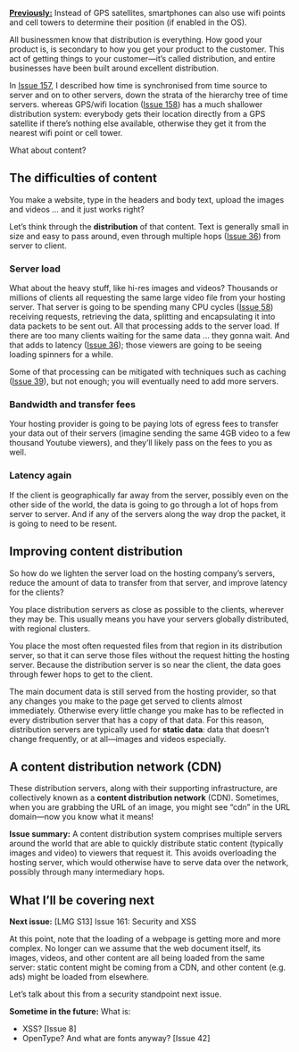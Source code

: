 [**Previously:**](https://buttondown.email/laymansguide/archive/) Instead of GPS satellites, smartphones can also use wifi points and cell towers to determine their position (if enabled in the OS).

All businessmen know that distribution is everything. How good your product is, is secondary to how you get your product to the customer. This act of getting things to your customer—it’s called distribution, and entire businesses have been built around excellent distribution.

In [Issue 157](), I described how time is synchronised from time source to server and on to other servers, down the strata of the hierarchy tree of time servers. whereas GPS/wifi location ([Issue 158]()) has a much shallower distribution system: everybody gets their location directly from a GPS satellite if there’s nothing else available, otherwise they get it from the nearest wifi point or cell tower.

What about content?

## The difficulties of content

You make a website, type in the headers and body text, upload the images and videos … and it just works right?

Let’s think through the **distribution** of that content. Text is generally small in size and easy to pass around, even through multiple hops ([Issue 36](https://buttondown.email/laymansguide/archive/lmg-s3-issue-36-latency/)) from server to client.

### Server load

What about the heavy stuff, like hi-res images and videos? Thousands or millions of clients all requesting the same large video file from your hosting server. That server is going to be spending many CPU cycles ([Issue 58](https://buttondown.email/laymansguide/archive/lmg-s5-issue-58-cpu-optimisation-part-1-out-of/)) receiving requests, retrieving the data, splitting and encapsulating it into data packets to be sent out. All that processing adds to the server load. If there are too many clients waiting for the same data ... they gonna wait. And that adds to latency ([Issue 36](https://buttondown.email/laymansguide/archive/lmg-s3-issue-36-latency/)); those viewers are going to be seeing loading spinners for a while.

Some of that processing can be mitigated with techniques such as caching ([Issue 39](https://buttondown.email/laymansguide/archive/lmg-s3-issue-39-caches-and-caching/)), but not enough; you will eventually need to add more servers.

### Bandwidth and transfer fees

Your hosting provider is going to be paying lots of egress fees to transfer your data out of their servers (imagine sending the same 4GB video to a few thousand Youtube viewers), and they’ll likely pass on the fees to you as well.

### Latency again

If the client is geographically far away from the server, possibly even on the other side of the world, the data is going to go through a lot of hops from server to server. And if any of the servers along the way drop the packet, it is going to need to be resent.

## Improving content distribution

So how do we lighten the server load on the hosting company’s servers, reduce the amount of data to transfer from that server, and improve latency for the clients?

You place distribution servers as close as possible to the clients, wherever they may be. This usually means you have your servers globally distributed, with regional clusters.

You place the most often requested files from that region in its distribution server, so that it can serve those files without the request hitting the hosting server. Because the distribution server is so near the client, the data goes through fewer hops to get to the client.

The main document data is still served from the hosting provider, so that any changes you make to the page get served to clients almost immediately. Otherwise every little change you make has to be reflected in every distribution server that has a copy of that data. For this reason, distribution servers are typically used for **static data**: data that doesn’t change frequently, or at all—images and videos especially.

## A content distribution network (CDN)

These distribution servers, along with their supporting infrastructure, are collectively known as a **content distribution network** (CDN). Sometimes, when you are grabbing the URL of an image, you might see “cdn” in the URL domain—now you know what it means!

**Issue summary:** A content distribution system comprises multiple servers around the world that are able to quickly distribute static content (typically images and video) to viewers that request it. This avoids overloading the hosting server, which would otherwise have to serve data over the network, possibly through many intermediary hops.

## What I’ll be covering next

**Next issue:** [LMG S13] Issue 161: Security and XSS

At this point, note that the loading of a webpage is getting more and more complex. No longer can we assume that the web document itself, its images, videos, and other content are all being loaded from the same server: static content might be coming from a CDN, and other content (e.g. ads) might be loaded from elsewhere.

Let’s talk about this from a security standpoint next issue.

**Sometime in the future:** What is:

- XSS? [Issue 8]
- OpenType? And what are fonts anyway? [Issue 42]
